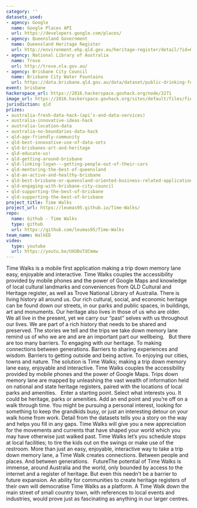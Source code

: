 ```yaml
---
category: ''
datasets_used:
- agency: Google
  name: Google Places API
  url: https://developers.google.com/places/
- agency: Queensland Government
  name: Queensland Heritage Register
  url: http://environment.ehp.qld.gov.au/heritage-register/detail/?id=600076
- agency: National Library of Australia
  name: Trove
  url: http://trove.nla.gov.au/
- agency: Brisbane City Council
  name: Brisbane City Water Fountains
  url: https://data.brisbane.qld.gov.au/data/dataset/public-drinking-fountain-taps
event: brisbane
hackerspace_url: https://2016.hackerspace.govhack.org/node/2271
image_url: https://2016.hackerspace.govhack.org/sites/default/files/field/image/Time%20Walks.png
jurisdiction: qld
prizes:
- australia-fresh-data-hack-(api’s-and-data-services)
- australia-innovative-ideas-hack
- australia-location-data
- australia-no-boundaries-data-hack
- qld-age-friendly-community
- qld-best-innovative-use-of-data-sets
- qld-brisbanes-art-and-heritage
- qld-educate-us!
- qld-getting-around-brisbane
- qld-linking-logan---getting-people-out-of-their-cars
- qld-mentoring-the-best-of-queensland
- qld-an-active-and-healthy-brisbane
- qld-best-brisbane-or-queensland-oriented-business-related-application
- qld-engaging-with-brisbane-city-council
- qld-supporting-the-best-of-brisbane
- qld-supporting-the-best-of-brisbane
project_title: Time Walks
project_url: https://leumas95.github.io/Time-Walks/
repo:
  name: Github - Time Walks
  type: github
  url: https://github.com/leumas95/Time-Walks
team_name: WalkED
video:
  type: youtube
  url: https://youtu.be/UXUDoTdCmmw
---
```


Time Walks is a mobile first application making a trip down memory lane easy, enjoyable and interactive. Time Walks couples the accessibility provided by mobile phones and the power of Google Maps and knowledge of local cultural landmarks and conveniences from QLD Cultural and Heritage register, as well as Trove National Library of Australia. 
There is living history all around us. Our rich cultural, social, and economic heritage can be found down our streets, in our parks and public spaces, in buildings, art and monuments.
Our heritage also lives in those of us who are older.  
We all live in the present, yet we carry our “past” selves with us throughout our lives. We are part of a rich history that needs to be shared and preserved. The stories we tell and the trips we take down memory lane remind us of who we are and are an important part our wellbeing. 
 
But there are too many barriers. To engaging with our heritage. To making connections between generations. Barriers to sharing experiences and wisdom. Barriers to getting outside and being active. To enjoying our cities, towns and nature. 
The solution is Time Walks; making a trip down memory lane easy, enjoyable and interactive. Time Walks couples the accessibility provided by mobile phones and the power of Google Maps. 
Trips down memory lane are mapped by unleashing the vast wealth of information held on national and state heritage registers, paired with the locations of local parks and amenities. 
 
Enter a starting point. Select what interests you. It could be heritage, parks or amenities. Add an end point and you’re off on a walk through time. You might be pursuing a personal interest, looking for something to keep the grandkids busy, or just an interesting detour on your walk home from work. 
Detail from the datasets tells you a story on the way and helps you fill in any gaps. Time Walks will give you a new appreciation for the movements and currents that have shaped your world which you may have otherwise just walked past. 
Time Walks let’s you schedule stops at local facilities; to tire the kids out on the swings or make use of the restroom.​​​​​​​
More than just an easy, enjoyable, interactive way to take a trip down memory lane, a Time Walk creates connections. Between people and places. And between generations.  
FutureThe potential of Time Walks is immense, around Australia and the world, only bounded by access to the internet and a register of heritage. 
But even this needn’t be a barrier to future expansion. An ability for communities to create heritage registers of their own will democratise Time Walks as a platform. A Time Walk down the main street of small country town, with references to local events and industries, would prove just as fascinating as anything in our larger centres.